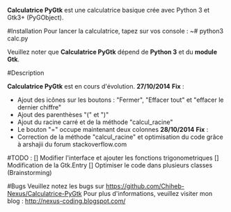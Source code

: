 **Calculatrice PyGtk** est une calculatrice basique crée avec Python 3 et Gtk3+ (PyGObject).

#Installation 
Pour lancer la calculatrice, tapez sur vos console : ~# python3 calc.py 

Veuillez noter que **Calculatrice PyGtk** dépend de **Python 3** et du **module Gtk**.


#Description 

**Calculatrice PyGtk** est en cours d'évolution. 
**27/10/2014** **Fix** :
  - Ajout des icônes sur les boutons : "Fermer", "Effacer tout" et "effacer le dernier chiffre"
  - Ajout des parenthèses "(" et ")"
  - Ajout du racine carré et de la méthode "calcul_racine"
  - Le bouton "=" occupe maintenant deux colonnes 
  **28/10/2014** **Fix** : 
   - Correction de la méthode "calcul_racine" et optimisation du code grâce à arshajii du forum stackoverflow.com 

 #TODO :
  [] Modifier l'interface et ajouter les fonctions trigonometriques 
  [] Modification de  la Gtk.Entry 
  [] Optimiser le code dans plusieurs classes (Brainstorming)

#Bugs 
Veuillez notez les bugs sur https://github.com/Chiheb-Nexus/Calculatrice-PyGtk 
Pour plus d'informations, veuillez visiter mon blog : http://nexus-coding.blogspot.com/
